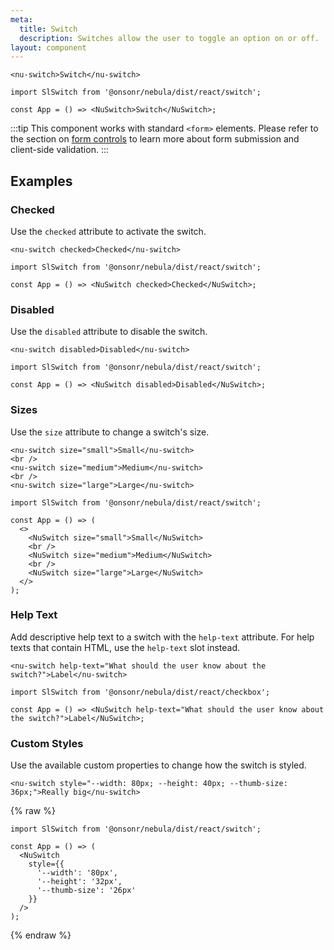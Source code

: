 ```yaml
---
meta:
  title: Switch
  description: Switches allow the user to toggle an option on or off.
layout: component
---
```


```html:preview
<nu-switch>Switch</nu-switch>
```

```jsx:react
import SlSwitch from '@onsonr/nebula/dist/react/switch';

const App = () => <NuSwitch>Switch</NuSwitch>;
```

:::tip
This component works with standard `<form>` elements. Please refer to the section on [form controls](/getting-started/form-controls) to learn more about form submission and client-side validation.
:::

## Examples

### Checked

Use the `checked` attribute to activate the switch.

```html:preview
<nu-switch checked>Checked</nu-switch>
```

```jsx:react
import SlSwitch from '@onsonr/nebula/dist/react/switch';

const App = () => <NuSwitch checked>Checked</NuSwitch>;
```

### Disabled

Use the `disabled` attribute to disable the switch.

```html:preview
<nu-switch disabled>Disabled</nu-switch>
```

```jsx:react
import SlSwitch from '@onsonr/nebula/dist/react/switch';

const App = () => <NuSwitch disabled>Disabled</NuSwitch>;
```

### Sizes

Use the `size` attribute to change a switch's size.

```html:preview
<nu-switch size="small">Small</nu-switch>
<br />
<nu-switch size="medium">Medium</nu-switch>
<br />
<nu-switch size="large">Large</nu-switch>
```

```jsx:react
import SlSwitch from '@onsonr/nebula/dist/react/switch';

const App = () => (
  <>
    <NuSwitch size="small">Small</NuSwitch>
    <br />
    <NuSwitch size="medium">Medium</NuSwitch>
    <br />
    <NuSwitch size="large">Large</NuSwitch>
  </>
);
```

### Help Text

Add descriptive help text to a switch with the `help-text` attribute. For help texts that contain HTML, use the `help-text` slot instead.

```html:preview
<nu-switch help-text="What should the user know about the switch?">Label</nu-switch>
```

```jsx:react
import SlSwitch from '@onsonr/nebula/dist/react/checkbox';

const App = () => <NuSwitch help-text="What should the user know about the switch?">Label</NuSwitch>;
```

### Custom Styles

Use the available custom properties to change how the switch is styled.

```html:preview
<nu-switch style="--width: 80px; --height: 40px; --thumb-size: 36px;">Really big</nu-switch>
```

{% raw %}

```jsx:react
import SlSwitch from '@onsonr/nebula/dist/react/switch';

const App = () => (
  <NuSwitch
    style={{
      '--width': '80px',
      '--height': '32px',
      '--thumb-size': '26px'
    }}
  />
);
```

{% endraw %}
